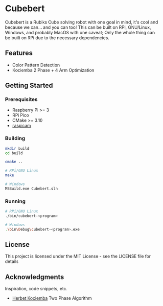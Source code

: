 # Cubebert

Cubebert is a Rubiks Cube solving robot with one goal in mind, it's cool and because we can... and you can too! This can be built on RPi, GNU/Linux, Windows, and probably MacOS with one caveat; Only the whole thing can be built on RPi due to the necessary dependencies.

## Features
- Color Pattern Detection
- Kociemba 2 Phase + 4 Arm Optimization

## Getting Started

### Prerequisites
- Raspberry Pi >= 3
- RPi Pico
- CMake >= 3.10
- [raspicam](https://github.com/rmsalinas/raspicam)

### Building
```sh
mkdir build
cd build

cmake ..

# RPi/GNU Linux
make

# Windows
MSBuild.exe Cubebert.sln
```

### Running
```sh
# RPi/GNU Linux
./bin/cubebert-<program>

# Windows
.\bin\Debug\cubebert-<program>.exe
```

## License

This project is licensed under the MIT License - see the LICENSE file for details

## Acknowledgments

Inspiration, code snippets, etc.
* [Herbet Kociemba](http://kociemba.org/cube.htm) Two Phase Algorithm
